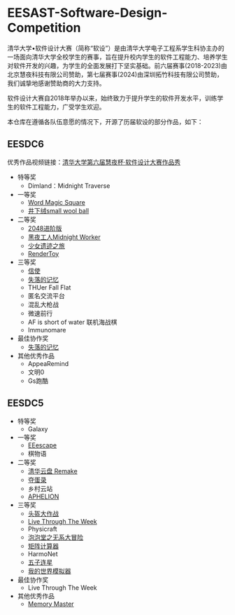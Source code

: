 # EESAST-Software-Design-Competition

清华大学•软件设计大赛（简称“软设”）是由清华大学电子工程系学生科协主办的一场面向清华大学全校学生的赛事，旨在提升校内学生的软件工程能力、培养学生对软件开发的兴趣，为学生的全面发展打下坚实基础。前六届赛事(2018-2023)由北京慧夜科技有限公司赞助，第七届赛事(2024)由深圳拓竹科技有限公司赞助，我们诚挚地感谢赞助商的大力支持。

软件设计大赛自2018年举办以来，始终致力于提升学生的软件开发水平，训练学生的软件工程能力，广受学生欢迎。

本仓库在遵循各队伍意愿的情况下，开源了历届软设的部分作品，如下：

## EESDC6
优秀作品视频链接：[清华大学第六届慧夜杯·软件设计大赛作品秀](https://www.bilibili.com/video/BV19M4y1877f/?spm_id_from=333.999.0.0&vd_source=e7f5f92e69d319223b8ff0631c6b1117)
- 特等奖
  - Dimland：Midnight Traverse
- 一等奖
  - [Word Magic Square](https://github.com/EESAST-Software-Design-Competition/EESDC6-Word-Magic-Square)
  - [井下绒small wool ball](https://github.com/EESAST-Software-Design-Competition/EESDC6-small-wool-ball)
- 二等奖
  - [2048进阶版](https://github.com/EESAST-Software-Design-Competition/EESDC6-2048-Advanced-Version)
  - [黑夜工人Midnight Worker](https://github.com/EESAST-Software-Design-Competition/EESDC6-Midnight-Worker)
  - [少女遗迹之旅](https://github.com/EESAST-Software-Design-Competition/EESDC6-Maiden-Journey-to-the-Ruins)
  - [RenderToy](https://github.com/EESAST-Software-Design-Competition/EESDC6-RenderToy)
- 三等奖
  - [信使](https://github.com/EESAST-Software-Design-Competition/EESDC6-Messengers)
  - [失落的记忆](https://github.com/EESAST-Software-Design-Competition/EESDC6-The-Lost-Memories)
  - THUer Fall Flat
  - 匿名交流平台
  - 混乱大枪战
  - 微速前行
  - AF is short of water 联机海战棋
  - Immunomare
- 最佳协作奖
  - [失落的记忆](https://github.com/EESAST-Software-Design-Competition/EESDC6-The-Lost-Memories)
- 其他优秀作品
  - AppeaRemind
  - 文明0
  - Gs跑酷

## EESDC5
- 特等奖
  - Galaxy
- 一等奖
  - [EEescape](https://github.com/EESAST-Software-Design-Competition/EESDC5-EEescape)
  - 棋物语
- 二等奖
  - [清华云盘 Remake](https://github.com/EESAST-Software-Design-Competition/EESDC5-Tsinghua-Cloud-Remake)
  - [夺蛋录](https://github.com/EESAST-Software-Design-Competition/EESDC5-Egg-Snatchers)
  - 乡村云站
  - [APHELION](https://github.com/EESAST-Software-Design-Competition/EESDC5-APHELION)
- 三等奖
  - [头盔大作战](https://github.com/EESAST-Software-Design-Competition/EESDC5-Helmet-Battle)
  - [Live Through The Week](https://github.com/EESAST-Software-Design-Competition/EESDC5-Live-Through-The-Week)
  - Physicraft
  - [泡泡堂之无系大冒险](https://github.com/EESAST-Software-Design-Competition/EESDC5-Bubble-Hall-EEAdventure)
  - [矩阵计算器](https://github.com/EESAST-Software-Design-Competition/EESDC5-Matrix)
  - HarmoNet
  - [五子连星](https://github.com/EESAST-Software-Design-Competition/EESDC5-Five-Stars-Collinear)
  - [我的世界模拟器](https://github.com/EESAST-Software-Design-Competition/EESDC5-Minecraft-Simulator)
- 最佳协作奖
  - Live Through The Week
- 其他优秀作品
  - [Memory Master](https://github.com/EESAST-Software-Design-Competition/EESDC5-Memory-Master)
